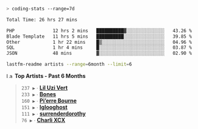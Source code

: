 ```zsh
> coding-stats --range=7d
```

<!--START_SECTION:waka-->

```txt
Total Time: 26 hrs 27 mins

PHP              12 hrs 2 mins   ██████████▓░░░░░░░░░░░░░░   43.26 %
Blade Template   11 hrs 5 mins   ██████████░░░░░░░░░░░░░░░   39.85 %
Other            1 hr 22 mins    █▒░░░░░░░░░░░░░░░░░░░░░░░   04.96 %
SQL              1 hr 4 mins     █░░░░░░░░░░░░░░░░░░░░░░░░   03.87 %
JSON             48 mins         ▓░░░░░░░░░░░░░░░░░░░░░░░░   02.90 %
```

<!--END_SECTION:waka-->

```zsh
lastfm-readme artists --range=6month --limit=6
```

<!--START_LASTFM_ARTISTS:{"period": "6month", "rows": 6}-->
<a href="https://last.fm" target="_blank"><img src="https://user-images.githubusercontent.com/17434202/215290617-e793598d-d7c9-428f-9975-156db1ba89cc.svg" alt="Last.fm Logo" width="18" height="13"/></a> **Top Artists - Past 6 Months**

> `237 ▶️` ∙ **[Lil Uzi Vert](https://www.last.fm/music/Lil+Uzi+Vert)**<br/>
> `233 ▶️` ∙ **[Bones](https://www.last.fm/music/Bones)**<br/>
> `160 ▶️` ∙ **[Pi’erre Bourne](https://www.last.fm/music/Pi%E2%80%99erre+Bourne)**<br/>
> `151 ▶️` ∙ **[Iglooghost](https://www.last.fm/music/Iglooghost)**<br/>
> `111 ▶️` ∙ **[surrenderdorothy](https://www.last.fm/music/surrenderdorothy)**<br/>
> `76 ▶️` ∙ **[Charli XCX](https://www.last.fm/music/Charli+XCX)**<br/>
<!--END_LASTFM_ARTISTS-->
